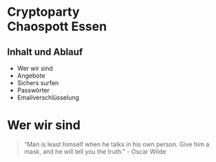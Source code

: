 # Cryptoparty<br/> Chaospott Essen



## Inhalt und Ablauf
* Wer wir sind
* Angebote
* Sichers surfen
* Passwörter
* Emailverschlüsselung
<!--- * Festplattenverschlüsselung  --->
<!--- * Chatverschlüsselung  --->



# Wer wir sind
> “Man is least himself when he talks in his own person. Give him a mask, and he will tell you the truth.” - Oscar Wilde



